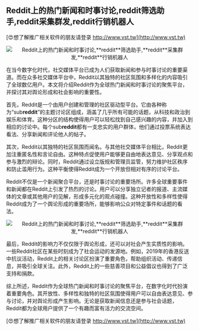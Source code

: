 ## **Reddit上的热门新闻和时事讨论,**reddit**筛选助手,**reddit**采集群发,**reddit**行销机器人**

[😍想了解推广相关软件的朋友请登录 http://www.vst.tw](http://www.vst.tw)

 <center><img src="https://vst.tw/MP4/tuiguang/png/5.png" alt="Reddit上的热门新闻和时事讨论,**reddit**筛选助手,**reddit**采集群发,**reddit**行销机器人"></center>

在当今数字化时代，社交媒体平台已成为人们获取新闻和参与时事讨论的重要渠道。而在众多社交媒体平台中，Reddit以其独特的社区氛围和多样化的内容吸引了全球数亿用户。本文将介绍Reddit作为全球热门新闻和时事讨论的聚焦平台，并探讨其对舆论形成和社会影响的重要性。

首先，Reddit是一个由用户创建和管理的社区驱动型平台。它由各种称为“sub**reddit**”的主题讨论区组成，涵盖了几乎所有可能的话题，从科技和政治到娱乐和体育。这种分区的结构使得用户可以轻松找到自己感兴趣的内容，并加入到相应的讨论中。每个sub**reddit**都有一支忠实的用户群体，他们通过投票系统表达看法、分享新闻和评论他人的帖子。

其次，Reddit以其独特的社区氛围而闻名。与其他社交媒体平台相比，Reddit更加注重匿名性和言论自由。这种特点促使用户能够更自由地表达意见、分享观点和参与激烈的辩论。同时，Reddit通过设立版规和管理员监管，努力维护社区秩序和防止滥用行为。这种平衡使得Reddit成为一个开放但相对有序的讨论平台。

Reddit不仅是一个新闻聚合平台，还是时事讨论的重要场所。许多全球重要事件和新闻都在Reddit上引发了热烈的讨论。用户可以分享独立记者的报道、主流媒体的文章或其他用户的见解，形成多元化的观点碰撞。这种开放性和多样性使得Reddit成为了一个舆论形成的重要场所，能够影响公众对特定事件和话题的看法。

 <center><img src="https://vst.tw/MP4/tuiguang/png/2.png" alt="Reddit上的热门新闻和时事讨论,**reddit**筛选助手,**reddit**采集群发,**reddit**行销机器人"></center>

最后，Reddit的影响力不仅仅限于舆论形成，还可以对社会产生实质性的影响。一些Reddit社区在某些时刻成为了社会运动的发源地。例如，2019年的香港反送中抗议活动，Reddit上的相关讨论区扮演了重要角色，帮助组织活动、传递信息，并吸引全球关注。此外，Reddit上的一些慈善项目和公益倡议也得到了广泛支持和捐款。

综上所述，Reddit作为全球热门新闻和时事讨论的聚焦平台，在数字化时代扮演着重要角色。其开放性、多样性和独特的社区氛围使得用户可以自由表达意见、参与讨论，并对舆论形成产生影响。无论是获取新闻信息还是参与社会话题，Reddit都为全球用户提供了一个有趣而富有活力的交流空间。

[😍想了解推广相关软件的朋友请登录 http://www.vst.tw](http://www.vst.tw)



